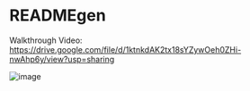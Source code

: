 # READMEgen

Walkthrough Video:
https://drive.google.com/file/d/1ktnkdAK2tx18sYZywOeh0ZHi-nwAhp6y/view?usp=sharing

![image](https://github.com/user-attachments/assets/23aa470c-404d-40aa-9b1a-3d1f13b3604d)
